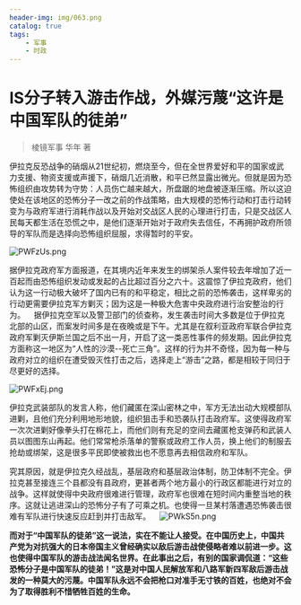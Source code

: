 ```yaml
---
header-img: img/063.png
catalog: true
tags:
    - 军事
    - 时政
---
```


# IS分子转入游击作战，外媒污蔑“这许是中国军队的徒弟”
> 棱镜军事 华年 著

伊拉克反恐战争的硝烟从21世纪初，燃烧至今，但在全世界爱好和平的国家或武力支援、物资支援或声援下，硝烟几近消散，和平已然显露出微光。但就是因为恐怖组织由攻势转为守势：人员伤亡越来越大，所盘踞的地盘被逐渐压缩。所以这迫使处在该地区的恐怖分子一改之前的作战策略，由大规模的恐怖行动和打击行动转变为与政府军进行消耗作战以及开始对交战区人民的心理进行打击，只是交战区人民每天都生活在恐慌之中，是他们逐渐开始对于政府失去信任，不再拥护政府所领导的军队而是选择向恐怖组织屈服，求得暂时的平安。  

![PWFzUs.png](https://s1.ax1x.com/2018/08/16/PWFzUs.png)

据伊拉克政府军方面报道，在其境内近年来发生的绑架杀人案件较去年增加了近一百起而由恐怖组织发动或发起的占比超过百分之六十。这震惊了伊拉克政府，他们认为这一行动极大破坏了国内已有的和平稳定，相比之前的恐怖袭击，这样卑劣的行动更需要伊拉克军方剿灭；因为这是一种极大危害中央政府进行治安整治的行为。 
  
据伊拉克空军以及警卫部门的侦查称，发生袭击时间大多数是位于伊拉克北部的山区，而案发时间多是在夜晚或是下午。尤其是在叙利亚政府军联合伊拉克政府军剿灭伊斯兰国之后不出一月，开启了这一类恶性事件的频发期。因此伊拉克方面称这一地区为“人性的沙漠--死亡三角”。这样的行为并不奇怪，因为每一种与政府对立的组织在遭受毁灭性打击之后，选择走上“游击”之路，都是相较于同归于尽更好的选择。 

![PWFxEj.png](https://s1.ax1x.com/2018/08/16/PWFxEj.png)

伊拉克武装部队的发言人称，他们藏匿在深山密林之中，军方无法出动大规模部队进剿，且他们充分利用地形地貌，组织狙击手和恐袭队打击政府军。这使得政府军一次次进剿好像拳头打在棉花上，而他们则有充足的空间去藏匿枪支弹药和武装人员以图图东山再起。他们常常枪杀落单的警察或政府工作人员，换上他们的制服去抢劫或绑架，这是很多平民即使被救出也不愿意再去相信政府和军队。 

究其原因，就是伊拉克久经战乱，基层政府和基层政治体制，防卫体制不完全。伊拉克甚至接连三个县都没有县政府，更甚者两个地方最小的行政区都能进行对立的战争。这样就使得中央政府很难进行管理，政府军也很难在短时间内重整当地的秩序。这就让逃进深山的恐怖分子有了可乘之机。也使得一旦某村落遭遇恐怖袭击很难有军队进行快速反应赶到并打击敌军。 
 
![PWkS5n.png](https://s1.ax1x.com/2018/08/16/PWkS5n.png)

**而对于“中国军队的徒弟”这一说法，实在不能让人接受。在中国历史上，中国共产党为对抗强大的日本帝国主义曾经确实以敌后游击战使侵略者难以前进一步。这也使得中国军队的游击战法闻名世界。在此事出之后，有别的国家调侃道：“这些恐怖分子是中国军队的徒弟！”这是对中国人民解放军和八路军新四军敌后游击战发的一种莫大的污蔑。中国军队永远不会把枪口对准手无寸铁的百姓，也绝对不会为了取得胜利不惜牺牲百姓的生命。** 
